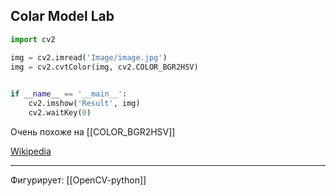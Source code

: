 ## Colar Model Lab 

```python
import cv2

img = cv2.imread('Image/image.jpg')
img = cv2.cvtColor(img, cv2.COLOR_BGR2HSV)

  
if __name__ == '__main__':
	cv2.imshow('Result', img)
	cv2.waitKey(0)
```

Очень похоже на [[COLOR_BGR2HSV]]

[Wikipedia](https://www.google.com/url?sa=t&rct=j&q=&esrc=s&source=web&cd=&cad=rja&uact=8&ved=2ahUKEwi2m-zvq-qEAxVKcPEDHVBtB2UQFnoECBQQAQ&url=https%3A%2F%2Fen.wikipedia.org%2Fwiki%2FCIELAB_color_space&usg=AOvVaw3rEXKbE1f1W-KGTdrdbpDs&opi=89978449) 

---
Фигурирует: [[OpenCV-python]]